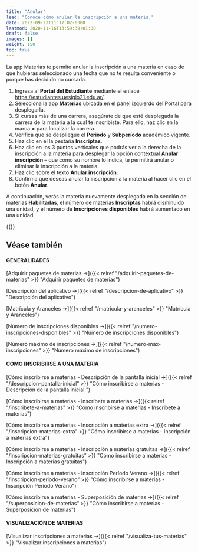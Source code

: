 ```yaml
---
title: "Anular"
lead: "Conoce cómo anular la inscripción a una materia."
date: 2022-09-23T11:17:02-0300
lastmod: 2020-11-16T13:59:39+01:00
draft: false
images: []
weight: 150
toc: true
---
```

La app Materias te permite anular la inscripción a una materia en caso de que hubieras seleccionado una fecha que no te resulta conveniente o porque has decidido no cursarla.

1. Ingresa al **Portal del Estudiante** mediante el enlace https://estudiantes.uesiglo21.edu.ar/.
2. Selecciona la app **Materias** ubicada en el panel izquierdo del Portal para desplegarla.
3. Si cursas más de una carrera, asegúrate de que esté desplegada la carrera de la materia a la cual te inscribiste. Para ello, haz clic en la marca **>** para localizar la carrera.
4. Verifica que se despliegue el **Periodo** y **Subperíodo** académico vigente.
5. Haz clic en el la pestaña **Inscriptas**.
6. Haz clic en los 3 puntos verticales que podrás ver a la derecha de la inscripción a la materia para desplegar la opción contextual **Anular inscripción** – que como su nombre lo indica, te permitirá anular o eliminar la inscripción a la materia.
7. Haz clic sobre el texto **Anular inscripción**.
8. Confirma que deseas anular la inscripción a la materia al hacer clic en el botón **Anular**.

A continuación, verás la materia nuevamente desplegada en la sección de materias **Habilitadas**, el número de materias **Inscriptas** habrá disminuido una unidad, y el número de **Inscripciones disponibles** habrá aumentado en una unidad.

{{<note text="Si la materia cuya inscripción anulaste es arancelada, la app Materias te devolverá el recurso por lo que verás que el número de <b>Inscripciones Disponibles<b/> se incrementará.">}}
</b>

## Véase también

#### GENERALIDADES

[Adquirir paquetes de materias →]({{< relref "/adquirir-paquetes-de-materias" >}} "Adquirir paquetes de materias")

[Descripción del aplicativo →]({{< relref "/descripcion-de-aplicativo" >}} "Descripción del aplicativo")

[Matrícula y Aranceles →]({{< relref "/matricula-y-aranceles" >}} "Matrícula y Aranceles")

[Número de inscripciones disponibles →]({{< relref "/numero-inscripciones-disponibles" >}} "Número de inscripciones disponibles")

[Número máximo de inscripciones →]({{< relref "/numero-max-inscripciones" >}} "Número máximo de inscripciones")

#### CÓMO INSCRIBIRSE A UNA MATERIA

[Cómo inscribirse a materias - Descripción de la pantalla inicial →]({{< relref "/descripcion-pantalla-inicial" >}} "Cómo inscribirse a materias - Descripción de la pantalla inicial ")

[Cómo inscribirse a materias - Inscríbete a materias →]({{< relref "/inscribete-a-materias" >}} "Cómo inscribirse a materias - Inscríbete a materias")

[Cómo inscribirse a materias - Inscripción a materias extra →]({{< relref "/inscripcion-materias-extra" >}} "Cómo inscribirse a materias - Inscripción a materias extra")

[Cómo inscribirse a materias - Inscripción a materias gratuitas →]({{< relref "/inscripcion-materias-gratuitas" >}} "Cómo inscribirse a materias - Inscripción a materias gratuitas")

[Cómo inscribirse a materias - Inscripción Período Verano →]({{< relref "/inscripcion-periodo-verano" >}} "Cómo inscribirse a materias - Inscripción Período Verano")

[Cómo inscribirse a materias - Superposición de materias →]({{< relref "/superposicion-de-materias" >}} "Cómo inscribirse a materias - Superposición de materias")

#### VISUALIZACIÓN DE MATERIAS

[Visualizar inscripciones a materias →]({{< relref "/visualiza-tus-materias" >}} "Visualizar inscripciones a materias")
